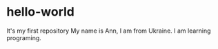 # hello-world
It's my first repository
My name is Ann, I am from Ukraine. 
I am learning programing. 
